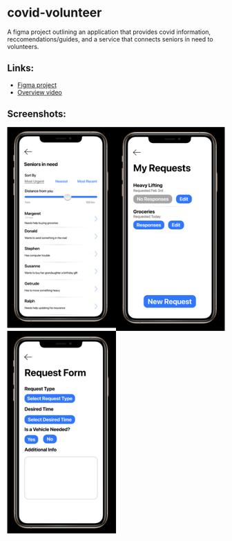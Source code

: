 # covid-volunteer
A figma project outlining an application that provides covid information, reccomendations/guides, and a service that connects seniors in need to volunteers.
## Links:
- [Figma project](https://www.figma.com/file/STev0CNuhCSymN0KFcRoYa/Assignment2)
- [Overview video](https://youtu.be/O0jDz5iwvxo)
## Screenshots:
<img src="Seniors_List.png" align="left" width="50%" ><img src="Requests.png" align="left" width="50%" >

<img src="Request_Form.png" align="left"  width="50%" >

